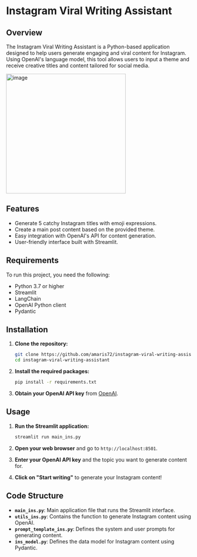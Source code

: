 # Instagram Viral Writing Assistant

## Overview

The Instagram Viral Writing Assistant is a Python-based application designed to help users generate engaging and viral content for Instagram. Using OpenAI's language model, this tool allows users to input a theme and receive creative titles and content tailored for social media.

<img width="325" alt="image" src="https://github.com/user-attachments/assets/29950d86-4624-4ff8-b66c-0145fb7b1eea">


## Features

- Generate 5 catchy Instagram titles with emoji expressions.
- Create a main post content based on the provided theme.
- Easy integration with OpenAI's API for content generation.
- User-friendly interface built with Streamlit.

## Requirements

To run this project, you need the following:

- Python 3.7 or higher
- Streamlit
- LangChain
- OpenAI Python client
- Pydantic

## Installation

1. **Clone the repository:**
   ```bash
   git clone https://github.com/amaris72/instagram-viral-writing-assistant.git
   cd instagram-viral-writing-assistant
   ```

2. **Install the required packages:**
   ```bash
   pip install -r requirements.txt
   ```

3. **Obtain your OpenAI API key** from [OpenAI](https://platform.openai.com/account/api-keys).

## Usage

1. **Run the Streamlit application:**
   ```bash
   streamlit run main_ins.py
   ```

2. **Open your web browser** and go to `http://localhost:8501`.

3. **Enter your OpenAI API key** and the topic you want to generate content for.

4. **Click on "Start writing"** to generate your Instagram content!

## Code Structure

- **`main_ins.py`**: Main application file that runs the Streamlit interface.
- **`utils_ins.py`**: Contains the function to generate Instagram content using OpenAI.
- **`prompt_template_ins.py`**: Defines the system and user prompts for generating content.
- **`ins_model.py`**: Defines the data model for Instagram content using Pydantic.
